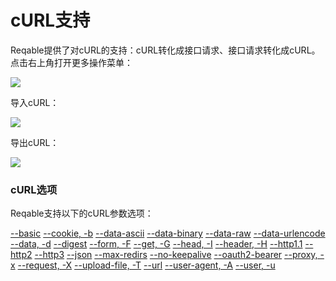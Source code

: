 # cURL支持

Reqable提供了对cURL的支持：cURL转化成接口请求、接口请求转化成cURL。点击右上角打开更多操作菜单：

![](arts/curl_01.png)

导入cURL：

![](arts/curl_02.png)

导出cURL：

![](arts/curl_03.png)

### cURL选项

Reqable支持以下的cURL参数选项：

[--basic](https://curl.se/docs/manpage.html#--basic)
[--cookie, -b](https://curl.se/docs/manpage.html#-b)
[--data-ascii](https://curl.se/docs/manpage.html#--data-ascii)
[--data-binary](https://curl.se/docs/manpage.html#--data-binary)
[--data-raw](https://curl.se/docs/manpage.html#--data-raw)
[--data-urlencode](https://curl.se/docs/manpage.html#--data-urlencode)
[--data, -d](https://curl.se/docs/manpage.html#-d)
[--digest](https://curl.se/docs/manpage.html#--digest)
[--form, -F](https://curl.se/docs/manpage.html#-F)
[--get, -G](https://curl.se/docs/manpage.html#-G)
[--head, -I](https://curl.se/docs/manpage.html#-I)
[--header, -H](https://curl.se/docs/manpage.html#-H)
[--http1.1](https://curl.se/docs/manpage.html#--http11)
[--http2](https://curl.se/docs/manpage.html#--http2)
[--http3](https://curl.se/docs/manpage.html#--http3)
[--json](https://curl.se/docs/manpage.html#--json)
[--max-redirs](https://curl.se/docs/manpage.html#--max-redirs)
[--no-keepalive](https://curl.se/docs/manpage.html#--no-keepalive)
[--oauth2-bearer](https://curl.se/docs/manpage.html#--oauth2-bearer)
[--proxy, -x](https://curl.se/docs/manpage.html#-x)
[--request, -X](https://curl.se/docs/manpage.html#-X)
[--upload-file, -T](https://curl.se/docs/manpage.html#-T)
[--url](https://curl.se/docs/manpage.html#--url)
[--user-agent, -A](https://curl.se/docs/manpage.html#-A)
[--user,  -u](https://curl.se/docs/manpage.html#-u)